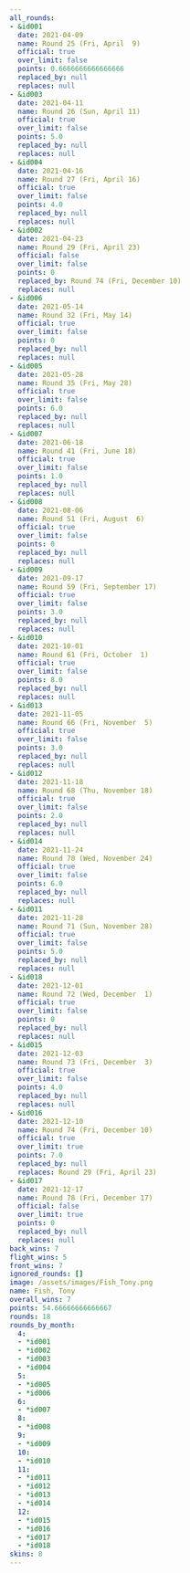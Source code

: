 ```yaml
---
all_rounds:
- &id001
  date: 2021-04-09
  name: Round 25 (Fri, April  9)
  official: true
  over_limit: false
  points: 0.6666666666666666
  replaced_by: null
  replaces: null
- &id003
  date: 2021-04-11
  name: Round 26 (Sun, April 11)
  official: true
  over_limit: false
  points: 5.0
  replaced_by: null
  replaces: null
- &id004
  date: 2021-04-16
  name: Round 27 (Fri, April 16)
  official: true
  over_limit: false
  points: 4.0
  replaced_by: null
  replaces: null
- &id002
  date: 2021-04-23
  name: Round 29 (Fri, April 23)
  official: false
  over_limit: false
  points: 0
  replaced_by: Round 74 (Fri, December 10)
  replaces: null
- &id006
  date: 2021-05-14
  name: Round 32 (Fri, May 14)
  official: true
  over_limit: false
  points: 0
  replaced_by: null
  replaces: null
- &id005
  date: 2021-05-28
  name: Round 35 (Fri, May 28)
  official: true
  over_limit: false
  points: 6.0
  replaced_by: null
  replaces: null
- &id007
  date: 2021-06-18
  name: Round 41 (Fri, June 18)
  official: true
  over_limit: false
  points: 1.0
  replaced_by: null
  replaces: null
- &id008
  date: 2021-08-06
  name: Round 51 (Fri, August  6)
  official: true
  over_limit: false
  points: 0
  replaced_by: null
  replaces: null
- &id009
  date: 2021-09-17
  name: Round 59 (Fri, September 17)
  official: true
  over_limit: false
  points: 3.0
  replaced_by: null
  replaces: null
- &id010
  date: 2021-10-01
  name: Round 61 (Fri, October  1)
  official: true
  over_limit: false
  points: 8.0
  replaced_by: null
  replaces: null
- &id013
  date: 2021-11-05
  name: Round 66 (Fri, November  5)
  official: true
  over_limit: false
  points: 3.0
  replaced_by: null
  replaces: null
- &id012
  date: 2021-11-18
  name: Round 68 (Thu, November 18)
  official: true
  over_limit: false
  points: 2.0
  replaced_by: null
  replaces: null
- &id014
  date: 2021-11-24
  name: Round 70 (Wed, November 24)
  official: true
  over_limit: false
  points: 6.0
  replaced_by: null
  replaces: null
- &id011
  date: 2021-11-28
  name: Round 71 (Sun, November 28)
  official: true
  over_limit: false
  points: 5.0
  replaced_by: null
  replaces: null
- &id018
  date: 2021-12-01
  name: Round 72 (Wed, December  1)
  official: true
  over_limit: false
  points: 0
  replaced_by: null
  replaces: null
- &id015
  date: 2021-12-03
  name: Round 73 (Fri, December  3)
  official: true
  over_limit: false
  points: 4.0
  replaced_by: null
  replaces: null
- &id016
  date: 2021-12-10
  name: Round 74 (Fri, December 10)
  official: true
  over_limit: true
  points: 7.0
  replaced_by: null
  replaces: Round 29 (Fri, April 23)
- &id017
  date: 2021-12-17
  name: Round 78 (Fri, December 17)
  official: false
  over_limit: true
  points: 0
  replaced_by: null
  replaces: null
back_wins: 7
flight_wins: 5
front_wins: 7
ignored_rounds: []
image: /assets/images/Fish_Tony.png
name: Fish, Tony
overall_wins: 7
points: 54.66666666666667
rounds: 18
rounds_by_month:
  4:
  - *id001
  - *id002
  - *id003
  - *id004
  5:
  - *id005
  - *id006
  6:
  - *id007
  8:
  - *id008
  9:
  - *id009
  10:
  - *id010
  11:
  - *id011
  - *id012
  - *id013
  - *id014
  12:
  - *id015
  - *id016
  - *id017
  - *id018
skins: 8
---
```

